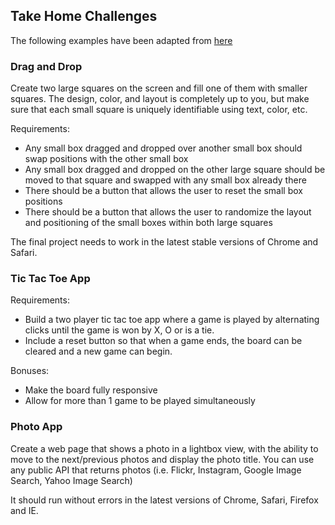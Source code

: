 ## Take Home Challenges

The following examples have been adapted from [here](https://www.fullstackinterviewing.com/2018/02/02/the-ultimate-guide-to-kicking-ass-on-take-home-coding-challenges.html#3-the-basic-types-of-take-home-coding-challenges)

### Drag and Drop

Create two large squares on the screen and fill one of them with smaller squares. The design, color, and layout is completely up to you, but make sure that each small square is uniquely identifiable using text, color, etc.

Requirements:

- Any small box dragged and dropped over another small box should swap positions with the other small box
- Any small box dragged and dropped on the other large square should be moved to that square and swapped with any small box already there
- There should be a button that allows the user to reset the small box positions
- There should be a button that allows the user to randomize the layout and positioning of the small boxes within both large squares

The final project needs to work in the latest stable versions of Chrome and Safari. 

###  Tic Tac Toe App

 Requirements:

 * Build a two player tic tac toe app where a game is played by alternating clicks until the game is won by X, O or is a tie.
 * Include a reset button so that when a game ends, the board can be cleared and a new game can begin.

 Bonuses:

 * Make the board fully responsive
 * Allow for more than 1 game to be played simultaneously


 ### Photo App

 Create a web page that shows a photo in a lightbox view, with the ability to move to the next/previous photos and display the photo title. You can use any public API that returns photos (i.e. Flickr, Instagram, Google Image Search, Yahoo Image Search)

It should run without errors in the latest versions of Chrome, Safari, Firefox and IE.
